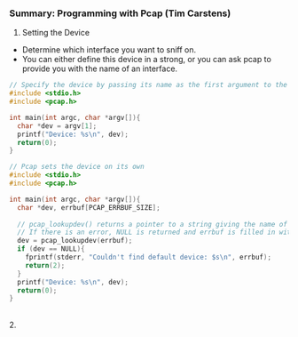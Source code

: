 ### Summary: Programming with Pcap (Tim Carstens)

1. Setting the Device
- Determine which interface you want to sniff on.
- You can either define this device in a strong, or you can ask pcap to provide you with the name of an interface.
```c
// Specify the device by passing its name as the first argument to the program
#include <stdio.h>
#include <pcap.h>

int main(int argc, char *argv[]){
  char *dev = argv[1];
  printf("Device: %s\n", dev);
  return(0);
}
```
```c
// Pcap sets the device on its own
#include <stdio.h>
#include <pcap.h>

int main(int argc, char *argv[]){
  char *dev, errbuf[PCAP_ERRBUF_SIZE];
  
  // pcap_lookupdev() returns a pointer to a string giving the name of a network device
  // If there is an error, NULL is returned and errbuf is filled in with an appropriate error message
  dev = pcap_lookupdev(errbuf);
  if (dev == NULL){
    fprintf(stderr, "Couldn't find default device: $s\n", errbuf);
    return(2);
  }
  printf("Device: %s\n", dev);
  return(0);
}
```

<br />
2. 
